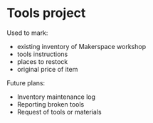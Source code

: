 # Tools project
Used to mark:
- existing inventory of Makerspace workshop
- tools instructions
- places to restock
- original price of item

Future plans:
- Inventory maintenance log
- Reporting broken tools
- Request of tools or materials
